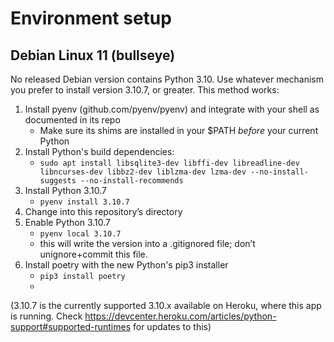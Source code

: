 # Environment setup

## Debian Linux 11 (bullseye)

No released Debian version contains Python 3.10. Use whatever mechanism you prefer to install version 3.10.7, or greater. This method works:

1. Install pyenv (github.com/pyenv/pyenv) and integrate with your shell as documented in its repo
   - Make sure its shims are installed in your $PATH *before* your current Python
1. Install Python's build dependencies:
   - `sudo apt install libsqlite3-dev libffi-dev libreadline-dev libncurses-dev libbz2-dev liblzma-dev lzma-dev --no-install-suggests --no-install-recommends`
1. Install Python 3.10.7
   - `pyenv install 3.10.7`
1. Change into this repository’s directory
1. Enable Python 3.10.7
   - `pyenv local 3.10.7`
   - this will write the version into a .gitignored file; don’t unignore+commit this file. 
1. Install poetry with the new Python's pip3 installer
   - `pip3 install poetry`
   - 

(3.10.7 is the currently supported 3.10.x available on Heroku, where this app is running. Check https://devcenter.heroku.com/articles/python-support#supported-runtimes for updates to this)
